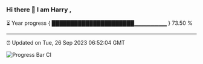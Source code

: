 ### Hi there 👋 I am Harry , 

⏳ Year progress { ██████████████████████▁▁▁▁▁▁▁▁ } 73.50 %

---

⏰ Updated on Tue, 26 Sep 2023 06:52:04 GMT

![Progress Bar CI](https://github.com/duykhang68/duykhang68/workflows/Progress%20Bar%20CI/badge.svg)
